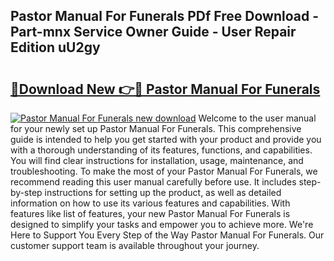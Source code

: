 ## Pastor Manual For Funerals PDf Free Download - Part-mnx Service Owner Guide - User Repair Edition uU2gy

# <h2><a href="http://bc16246.oget.top/?id=Pastor+Manual+For+Funerals">🔗Download New 👉🔴 Pastor Manual For Funerals</a></h2>

[![Pastor Manual For Funerals new download](https://i.imgur.com/5g1atiW.png)](http://bc16246.oget.top/?id=Pastor+Manual+For+Funerals)
Welcome to the user manual for your newly set up Pastor Manual For Funerals. This comprehensive guide is intended to help you get started with your product and provide you with a thorough understanding of its features, functions, and capabilities. You will find clear instructions for installation, usage, maintenance, and troubleshooting. To make the most of your Pastor Manual For Funerals, we recommend reading this user manual carefully before use. It includes step-by-step instructions for setting up the product, as well as detailed information on how to use its various features and capabilities. With features like list of features, your new Pastor Manual For Funerals is designed to simplify your tasks and empower you to achieve more. We're Here to Support You Every Step of the Way Pastor Manual For Funerals. Our customer support team is available throughout your journey.
